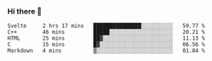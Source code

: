 ### Hi there 👋

<!--
**KLXLjun/KLXLjun** is a ✨ _special_ ✨ repository because its `README.md` (this file) appears on your GitHub profile.

Here are some ideas to get you started:

- 🔭 I’m currently working on ...
- 🌱 I’m currently learning ...
- 👯 I’m looking to collaborate on ...
- 🤔 I’m looking for help with ...
- 💬 Ask me about ...
- 📫 How to reach me: ...
- 😄 Pronouns: ...
- ⚡ Fun fact: ...
-->

<!--START_SECTION:waka-->
```text
Svelte     2 hrs 17 mins   ███████████████░░░░░░░░░░   59.77 % 
C++        46 mins         █████░░░░░░░░░░░░░░░░░░░░   20.21 % 
HTML       25 mins         ██▓░░░░░░░░░░░░░░░░░░░░░░   11.13 % 
C          15 mins         █▓░░░░░░░░░░░░░░░░░░░░░░░   06.56 % 
Markdown   4 mins          ▒░░░░░░░░░░░░░░░░░░░░░░░░   01.84 % 
```
<!--END_SECTION:waka-->
